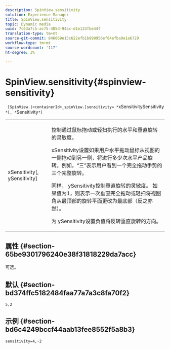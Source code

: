 ```yaml
---
description: SpinView.sensitivity
solution: Experience Manager
title: SpinView.sensitivity
topic: Dynamic media
uuid: 7c63a7c5-ac75-485d-94ac-d1e133fbe44f
translation-type: tm+mt
source-git-commit: 846069e15c622efb1b899956ef84efba9e1a6729
workflow-type: tm+mt
source-wordcount: '117'
ht-degree: 3%

---
```



# SpinView.sensitivity{#spinview-sensitivity}

` [SpinView.|<containerId>_spinView.]sensitivity= *`xSensitivitySensitivity `*[, *`Sensitivity`*]`

<table id="table_18D47E7C6A2D4D68B94225CB621D5F7C"> 
 <tbody> 
  <tr> 
   <td colname="col1"> <p> <span class="codeph"><span class="varname"> xSensitivity</span>[,  <span class="varname"> ySensitivity</span>]</span> </p> </td> 
   <td colname="col2"> <p> 控制通过鼠标拖动或轻扫执行的水平和垂直旋转的灵敏度。 </p> <p> <span class="codeph"> </span> xSensitivity设置如果用户水平拖动鼠标从视图的一侧拖动到另一侧，将进行多少次水平产品旋转。例如，“三”表示用户看到一个完全拖动手势的三个完整旋转。 </p> <p>同样，<span class="codeph"> ySensitivity</span>控制垂直旋转的灵敏度。 如果值为1，则表示一次垂直完全拖动或轻扫将视图角从最顶部的旋转平面更改为最底部（反之亦然）。 </p> <p>为<span class="codeph"> ySensitivity</span>设置负值将反转垂直旋转的方向。 </p> </td> 
  </tr> 
 </tbody> 
</table>

## 属性 {#section-65be9301796240e38f31818229da7acc}

可选。

## 默认 {#section-bd374ffc5182484faa77a7a3c8fa70f2}

`5,2`

## 示例 {#section-bd6c4249bccf44aab13fee8552f5a8b3}

`sensitivity=4,-2`
